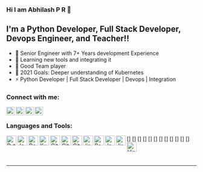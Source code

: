 ### Hi I am Abhilash P R 👋

## I'm a Python Developer, Full Stack Developer, Devops Engineer, and Teacher!!

- 🔭 Senior Engineer with 7+ Years development Experience
- 🌱 Learning new tools and integrating it
- 👯 Good Team player
- 🥅 2021 Goals: Deeper understanding of Kubernetes 
- ⚡ Python Developer | Full Stack Developer | Devops | Integration

### Connect with me:
[<img align="left" alt="Abhilash | Gmail" width="22px" src="https://cdn.jsdelivr.net/npm/simple-icons@3.13.0/icons/gmail.svg" />][gmail]
[<img align="left" alt="Abhilash | LinkedIn" width="22px" src="https://cdn.jsdelivr.net/npm/simple-icons@3.13.0/icons/linkedin.svg" />][linkedin]
[<img align="left" alt="Abhilash | Gitlab" width="22px" src="https://cdn.jsdelivr.net/npm/simple-icons@3.13.0/icons/gitlab.svg" />][gitlab]
[<img align="left" alt="Abhilash | Website" width="22px" src="https://cdn.jsdelivr.net/npm/simple-icons@3.13.0/icons/gmail.svg" />][website]

<br />

### Languages and Tools:
[<img align="left" alt="Python" width="26px" src="https://cdn.jsdelivr.net/npm/simple-icons@3.13.0/icons/python.svg" />]
[<img align="left" alt="Jenkins" width="26px" src="https://cdn.jsdelivr.net/npm/simple-icons@3.13.0/icons/jenkins.svg" />]
[<img align="left" alt="Docker" width="26px" src="https://cdn.jsdelivr.net/npm/simple-icons@3.13.0/icons/docker.svg" />]
[<img align="left" alt="Kubernetes" width="26px" src="https://cdn.jsdelivr.net/npm/simple-icons@3.13.0/icons/kubernetes.svg" />]
[<img align="left" alt="Git" width="26px" src="https://cdn.jsdelivr.net/npm/simple-icons@3.13.0/icons/git.svg" />]
[<img align="left" alt="GitHub" width="26px" src="https://cdn.jsdelivr.net/npm/simple-icons@3.13.0/icons/github.svg" />]
[<img align="left" alt="GitLab" width="26px" src="https://cdn.jsdelivr.net/npm/simple-icons@3.13.0/icons/gitlab.svg" />]
[<img align="left" alt="Jira" width="26px" src="https://cdn.jsdelivr.net/npm/simple-icons@3.13.0/icons/jira.svg" />]
[<img align="left" alt="Postgres" width="26px" src="https://cdn.jsdelivr.net/npm/simple-icons@3.13.0/icons/postgresql.svg" />]
[<img align="left" alt="JavaScript" width="26px" src="https://cdn.jsdelivr.net/npm/simple-icons@3.13.0/icons/javascript.svg" />]
[<img align="left" alt="Jira" width="26px" src="https://cdn.jsdelivr.net/npm/simple-icons@3.13.0/icons/jira.svg" />]
[<img align="left" alt="Visual Studio Code" width="26px" src="https://cdn.jsdelivr.net/npm/simple-icons@3.13.0/icons/visualstudiocode.svg" />]

<br />
<br />

---


[website]: https://abhilashgcp.gitlab.io/resume/
[gmail]: mailto:prabhilash91@gmail.com
[linkedin]: https://in.linkedin.com/in/abhilash-p-r-19a986138
[gitlab]: https://gitlab.com/abhilashgcp
